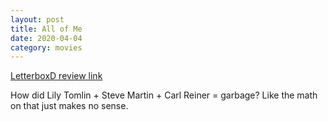 ```yaml
---
layout: post
title: All of Me
date: 2020-04-04
category: movies
---
```

 
[LetterboxD review link](https://letterboxd.com/samarthbhaskar/film/all-of-me/)

How did Lily Tomlin + Steve Martin + Carl Reiner = garbage? Like the math on that just makes no sense. 